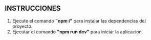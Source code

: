 ## INSTRUCCIONES

1. Ejecute el comando **"npm i"** para instalar las dependencias del proyecto.
2. Ejecutar el comando **"npm run dev"** para iniciar la aplicacion.